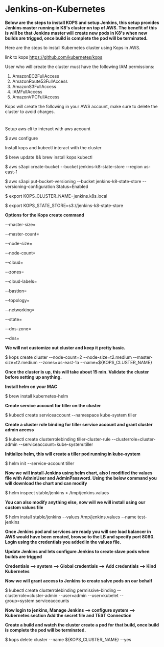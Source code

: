 # Jenkins-on-Kubernetes

**Below are the steps to install KOPS and setup Jenkins, this setup provides Jenkins master running in K8's cluster on top of AWS. The benefit of this is will be that Jenkins master will create new pods in K8's when new builds are trigged, once build is complete the pod will be terminated.**  

Here are the steps to install Kubernetes cluster using Kops in AWS.

link to kops https://github.com/kubernetes/kops

User who will create the cluster must have the following IAM permissions:
1. AmazonEC2FullAccess
2. AmazonRoute53FullAccess
3. AmazonS3FullAccess
4. IAMFullAccess
5. AmazonVPCFullAccess

Kops will create the following in your AWS account, make sure to delete the cluster to avoid charges.

#

Setup aws cli to interact with aws account

$ aws configure

Install kops and kubectl interact with the cluster

$ brew update && brew install kops kubectl

$ aws s3api create-bucket --bucket jenkins-k8-state-store --region us-east-1

$ aws s3api put-bucket-versioning --bucket jenkins-k8-state-store  --versioning-configuration Status=Enabled

$ export KOPS_CLUSTER_NAME=jenkins.k8s.local

$ export KOPS_STATE_STORE=s3://jenkins-k8-state-store

**Options for the Kops create command**

--master-size=

--master-count=

--node-size=

--node-count=

--cloud=

--zones=

--cloud-labels=

--bastion=

--topology=

--networking=

--state=

--dns-zone=

--dns=

**We will not customize out cluster and keep it pretty basic.**

$ kops create cluster --node-count=2 --node-size=t2.medium --master-size=t2.medium --zones=us-east-1a --name=${KOPS_CLUSTER_NAME}

**Once the cluster is up, this will take about 15 min. Validate the cluster before setting up anything.**

**Install helm on your MAC**

$ brew install kubernetes-helm

**Create service account for tiller on the cluster**

$ kubectl create serviceaccount --namespace kube-system tiller

**Create a cluster role binding for tiller service account and grant cluster admin access**

$ kubectl create clusterrolebinding tiller-cluster-rule --clusterrole=cluster-admin --serviceaccount=kube-system:tiller

**Initialize helm, this will create a tiller pod running in kube-system**

$ helm init --service-account tiller

**Now we will install Jenkins using helm chart, also I modified the values file with AdminUser and AdminPassword. Using the below command you will download the chart and can modify**

$ helm inspect stable/jenkins > /tmp/jenkins.values

**You can also modify anything else, now will we will install using our custom values file**

$ helm install stable/jenkins --values /tmp/jenkins.values --name test-jenkins

**Once Jenkins pod and services are ready you will see load balancer in AWS would have been created, browse to the LB and specify port 8080. Login using the credentials you added in the values file.**

**Update Jenkins and lets configure Jenkins to create slave pods when builds are trigged**

**Credentials --> system --> Global credentials --> Add credentials --> Kind Kubernetes**

**Now we will grant access to Jenkins to create salve pods on our behalf**

$ kubectl create clusterrolebinding permissive-binding --clusterrole=cluster-admin --user=admin --user=kubelet --group=system:serviceaccounts

**Now login to jenkins, Manage Jenkins --> configure system --> Kubernetes section Add the secret file and TEST Connection**

**Create a build and watch the cluster create a pod for that build, once build is complete the pod will be terminated.**

$ kops delete cluster --name ${KOPS_CLUSTER_NAME} --yes
